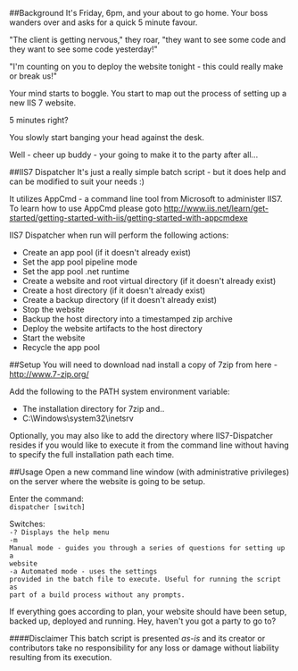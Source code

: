 ##Background
It's Friday, 6pm, and your about to go home. Your boss wanders over and asks for a quick 5 minute favour.

"The client is getting nervous," they roar, "they want to see some code and they want to see some code yesterday!"

"I'm counting on you to deploy the website tonight - this could really make or break us!"

Your mind starts to boggle. You start to map out the process of setting up a new IIS 7 website.

5 minutes right?

You slowly start banging your head against the desk.

Well - cheer up buddy - your going to make it to the party after all...

##IIS7 Dispatcher
It's just a really simple batch script - but it does help and can be modified to suit your needs :)

It utilizes AppCmd - a command line tool from Microsoft to administer IIS7. To learn how to use AppCmd please goto http://www.iis.net/learn/get-started/getting-started-with-iis/getting-started-with-appcmdexe

IIS7 Dispatcher when run will perform the following actions:
  - Create an app pool (if it doesn't already exist)
  - Set the app pool pipeline mode
  - Set the app pool .net runtime
  - Create a website and root virtual directory (if it doesn't already exist)
  - Create a host directory (if it doesn't already exist)
  - Create a backup directory (if it doesn't already exist)
  - Stop the website
  - Backup the host directory into a timestamped zip archive
  - Deploy the website artifacts to the host directory
  - Start the website
  - Recycle the app pool

##Setup
You will need to download nad install a copy of 7zip from here - http://www.7-zip.org/

Add the following to the PATH system environment variable:
  - The installation directory for 7zip and..
  - C:\Windows\system32\inetsrv

Optionally, you may also like to add the directory where IIS7-Dispatcher resides if you would like to execute it from the command line without having to specify the full installation path each time.

##Usage
Open a new command line window (with administrative privileges) on the server where the website is going to be setup. 

Enter the command:<br />
<code>dispatcher [switch]</code>

Switches:<br />
<code>-?    Displays the help menu</code><br />
<code>-m    Manual mode - guides you through a series of questions for setting up a website</code><br />
<code>-a    Automated mode - uses the settings provided in the batch file to execute. Useful for running the script as part of a build process without any prompts.</code><br />

If everything goes according to plan, your website should have been setup, backed up, deployed and running. Hey, haven't you got a party to go to?

####Disclaimer
This batch script is presented *as-is* and its creator or contributors take no responsibility for any loss or damage without liability resulting from its execution.
